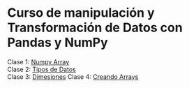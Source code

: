 # Curso de manipulación y Transformación de Datos con Pandas y NumPy

Clase 1: [Numpy Array](Clase1.ipynb)  
Clase 2: [Tipos de Datos](Tipos-de-datos.ipynb)  
Clase 3: [Dimesiones](dimensione5.ipynb)
Clase 4: [Creando Arrays](creando-arrays.ipynb)
